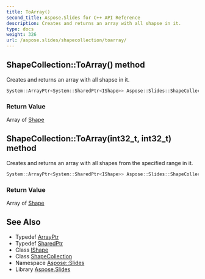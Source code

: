 ```yaml
---
title: ToArray()
second_title: Aspose.Slides for C++ API Reference
description: Creates and returns an array with all shapse in it.
type: docs
weight: 326
url: /aspose.slides/shapecollection/toarray/
---
```

## ShapeCollection::ToArray() method


Creates and returns an array with all shapse in it.

```cpp
System::ArrayPtr<System::SharedPtr<IShape>> Aspose::Slides::ShapeCollection::ToArray() override
```


### Return Value

Array of [Shape](../../shape/)

## ShapeCollection::ToArray(int32_t, int32_t) method


Creates and returns an array with all shapes from the specified range in it.

```cpp
System::ArrayPtr<System::SharedPtr<IShape>> Aspose::Slides::ShapeCollection::ToArray(int32_t startIndex, int32_t count) override
```


### Return Value

Array of [Shape](../../shape/)

## See Also

* Typedef [ArrayPtr](../../../system/arrayptr/)
* Typedef [SharedPtr](../../../system/sharedptr/)
* Class [IShape](../../ishape/)
* Class [ShapeCollection](../)
* Namespace [Aspose::Slides](../../)
* Library [Aspose.Slides](../../../)